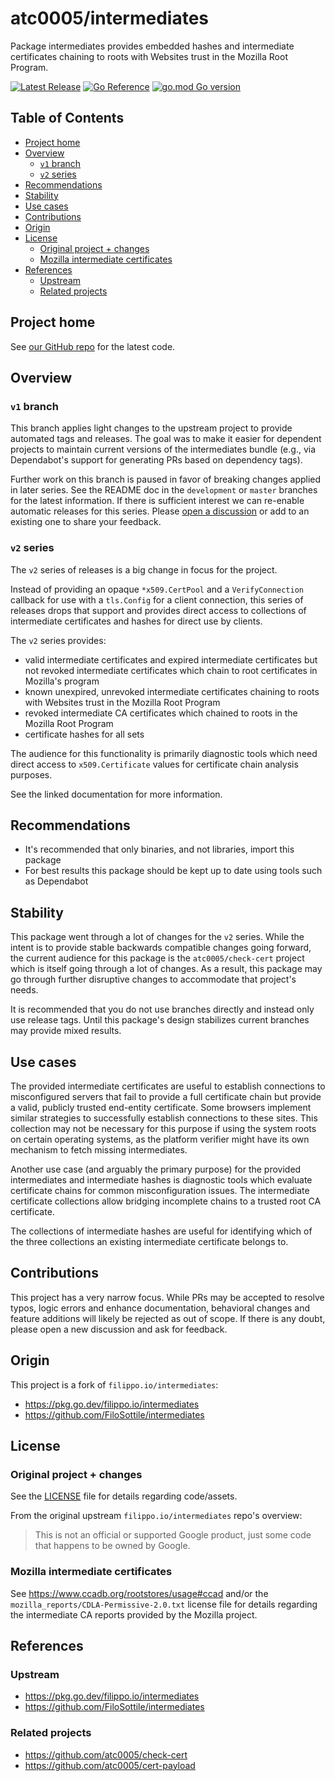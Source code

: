 <!-- omit in toc -->
# atc0005/intermediates

Package intermediates provides embedded hashes and intermediate certificates
chaining to roots with Websites trust in the Mozilla Root Program.

[![Latest Release](https://img.shields.io/github/release/atc0005/intermediates.svg?style=flat-square)](https://github.com/atc0005/intermediates/releases/latest)
[![Go Reference](https://pkg.go.dev/badge/github.com/atc0005/intermediates.svg)](https://pkg.go.dev/github.com/atc0005/intermediates)
[![go.mod Go version](https://img.shields.io/github/go-mod/go-version/atc0005/intermediates)](https://github.com/atc0005/intermediates)

<!-- omit in toc -->
## Table of Contents

- [Project home](#project-home)
- [Overview](#overview)
  - [`v1` branch](#v1-branch)
  - [`v2` series](#v2-series)
- [Recommendations](#recommendations)
- [Stability](#stability)
- [Use cases](#use-cases)
- [Contributions](#contributions)
- [Origin](#origin)
- [License](#license)
  - [Original project + changes](#original-project--changes)
  - [Mozilla intermediate certificates](#mozilla-intermediate-certificates)
- [References](#references)
  - [Upstream](#upstream)
  - [Related projects](#related-projects)

## Project home

See [our GitHub repo][repo-url] for the latest code.

## Overview

### `v1` branch

This branch applies light changes to the upstream project to provide automated
tags and releases. The goal was to make it easier for dependent projects to
maintain current versions of the intermediates bundle (e.g., via Dependabot's
support for generating PRs based on dependency tags).

Further work on this branch is paused in favor of breaking changes applied in
later series. See the README doc in the `development` or `master` branches for
the latest information. If there is sufficient interest we can re-enable
automatic releases for this series. Please [open a
discussion](https://github.com/atc0005/intermediates/discussions/new/choose)
or add to an existing one to share your feedback.

### `v2` series

The `v2` series of releases is a big change in focus for the project.

Instead of providing an opaque `*x509.CertPool` and a `VerifyConnection`
callback for use with a `tls.Config` for a client connection, this series of
releases drops that support and provides direct access to collections of
intermediate certificates and hashes for direct use by clients.

The `v2` series provides:

- valid intermediate certificates and expired intermediate certificates but
  not revoked intermediate certificates which chain to root certificates in
  Mozilla's program
- known unexpired, unrevoked intermediate certificates chaining to roots with
  Websites trust in the Mozilla Root Program
- revoked intermediate CA certificates which chained to roots in the Mozilla
  Root Program
- certificate hashes for all sets

The audience for this functionality is primarily diagnostic tools which need
direct access to `x509.Certificate` values for certificate chain analysis
purposes.

See the linked documentation for more information.

## Recommendations

- It's recommended that only binaries, and not libraries, import this package
- For best results this package should be kept up to date using tools such as
  Dependabot

## Stability

This package went through a lot of changes for the `v2` series. While the
intent is to provide stable backwards compatible changes going forward, the
current audience for this package is the `atc0005/check-cert` project which is
itself going through a lot of changes. As a result, this package may go
through further disruptive changes to accommodate that project's needs.

It is recommended that you do not use branches directly and instead only use
release tags. Until this package's design stabilizes current branches may
provide mixed results.

## Use cases

The provided intermediate certificates are useful to establish connections to
misconfigured servers that fail to provide a full certificate chain but
provide a valid, publicly trusted end-entity certificate. Some browsers
implement similar strategies to successfully establish connections to these
sites. This collection may not be necessary for this purpose if using the
system roots on certain operating systems, as the platform verifier might have
its own mechanism to fetch missing intermediates.

Another use case (and arguably the primary purpose) for the provided
intermediates and intermediate hashes is diagnostic tools which evaluate
certificate chains for common misconfiguration issues. The intermediate
certificate collections allow bridging incomplete chains to a trusted root CA
certificate.

The collections of intermediate hashes are useful for identifying which of the
three collections an existing intermediate certificate belongs to.

## Contributions

This project has a very narrow focus. While PRs may be accepted to resolve
typos, logic errors and enhance documentation, behavioral changes and feature
additions will likely be rejected as out of scope. If there is any doubt,
please open a new discussion and ask for feedback.

## Origin

This project is a fork of `filippo.io/intermediates`:

- <https://pkg.go.dev/filippo.io/intermediates>
- <https://github.com/FiloSottile/intermediates>

## License

### Original project + changes

See the [LICENSE](LICENSE) file for details regarding code/assets.

From the original upstream `filippo.io/intermediates` repo's overview:

> This is not an official or supported Google product, just some code that
happens to be owned by Google.

### Mozilla intermediate certificates

See <https://www.ccadb.org/rootstores/usage#ccad> and/or the
`mozilla_reports/CDLA-Permissive-2.0.txt` license file for details regarding
the intermediate CA reports provided by the Mozilla project.

## References

### Upstream

- <https://pkg.go.dev/filippo.io/intermediates>
- <https://github.com/FiloSottile/intermediates>

### Related projects

- <https://github.com/atc0005/check-cert>
- <https://github.com/atc0005/cert-payload>

<!-- Footnotes here  -->

[repo-url]: <https://github.com/atc0005/intermediates>  "This project's GitHub repo"
